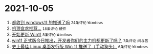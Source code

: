 # 2021-10-05

1. [都收到 windows11 的推送了吗](https://www.v2ex.com/t/805915) `24条评论` `Windows`
1. [机顶盒求推荐...](https://www.v2ex.com/t/805916) `18条评论` `硬件`
1. [开始更新 Win11](https://www.v2ex.com/t/805927) `8条评论` `Windows`
1. [win11 正式版今日推出，开发者你们的主力机都更新了吗？](https://www.v2ex.com/t/805929) `7条评论` `问与答`
1. [史上最佳 Linux 桌面发行版 Win 11 推送了（手动狗头）](https://www.v2ex.com/t/805917) `6条评论` `Windows`
